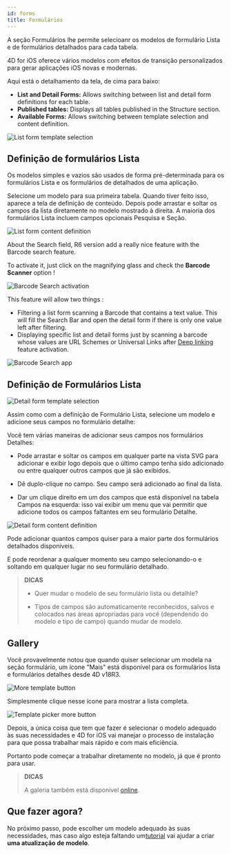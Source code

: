 ```yaml
---
id: forms
title: Formulários
---
```


A seção Formulários lhe permite selecioanr os modelos de formulário Lista e de formulários detalhados para cada tabela.

4D for iOS oferece vários modelos com efeitos de transição personalizados para gerar aplicações iOS novas e modernas.

Aqui está o detalhamento da tela, de cima para baixo:

* **List and Detail Forms:** Allows switching between list and detail form definitions for each table.
* **Published tables:** Displays all tables published in the Structure section.
* **Available Forms:** Allows switching between template selection and content definition.

![List form template selection](assets/en/project-editor/Forms-section-templates-selection-4D-for-iOS.png)

## Definição de formulários Lista

Os modelos simples e vazios são usados de forma pré-determinada para os formulários Lista e os formulários de detalhados de uma aplicação.

Selecione um modelo para sua primeira tabela. Quando tiver feito isso, aparece a tela de definição de conteúdo. Depois pode arrastar e soltar os campos da lista diretamente no modelo mostrado à direita. A maioria dos formulários Lista incluem campos opcionais Pesquisa e Seção.

![List form content definition](assets/en/project-editor/Forms-section-content-definition-4D-for-iOS.png)

About the Search field, R6 version add a really nice feature with the Barcode search feature.

To activate it, just click on the magnifying glass and check the **Barcode Scanner** option !

![Barcode Search activation](assets/en/project-editor/project-editor-Qrcode-barcode-search-4D-for-iOS.gif)

This feature will allow two things :

* Filtering a list form scanning a Barcode that contains a text value. This will fill the Search Bar and open the detail form if there is only one value left after filtering.
* Displaying specific list and detail forms just by scanning a barcode whose values are URL Schemes or Universal Links after [Deep linking](deep-linking) feature activation.

![Barcode Search app](assets/en/project-editor/text-Qrcode-barcode-search-4D-for-iOS..gif)


## Definição de Formulários Lista

![Detail form template selection](assets/en/project-editor/Forms-section-detail-form-templates-selection-4D-for-iOS.png)

Assim como com a definição de Formulário Lista, selecione um modelo e adicione seus campos no formulário detalhe:

Você tem várias maneiras de adicionar seus campos nos formulários Detalhes:

* Pode arrastar e soltar os campos em qualquer parte na vista SVG para adicionar e exibir logo depois que o último campo tenha sido adicionado ou entre qualquer outros campos que já são exibidos.

* Dê duplo-clique no campo. Seu campo será adicionado ao final da lista.

* Dar um clique direito em um dos campos que está disponível na tabela Campos na esquerda: isso vai exibir um menu que vai permitir que adicione todos os campos faltantes em seu formulário Detalhe.

![Detail form content definition](assets/en/project-editor/Forms-section-detail-form-content-definition-4D-for-iOS.png)

Pode adicionar quantos campos quiser para a maior parte dos formulários detalhados disponíveis.

E pode reordenar a qualquer momento seu campo selecionando-o e soltando em qualquer lugar no seu formulário detalhado.

> **DICAS**
> 
> * Quer mudar o modelo de seu formulário lista ou detalhle? 
> 
> * Tipos de campos são automaticamente reconhecidos, salvos e colocados nas áreas apropriadas para você (dependendo do modelo e tipo de campo) quando mudar de modelo.


## Gallery

Você provavelmente notou que quando quiser selecionar um modela na seção formulário, um ícone "Mais" está disponível para os formulários lista e formulários detalhes desde 4D v18R3.

![More template button](assets/en/project-editor/Forms-more-button.png)

Simplesmente clique nesse ícone para mostrar a lista completa.

![Template picker more button](assets/en/project-editor/Forms-template-gallery.png)

Depois, a única coisa que tem que fazer é selecionar o modelo adequado às suas necessidades e 4D for iOS vai manejar o processo de instalação para que possa trabalhar mais rápido e com mais eficiência.

Portanto pode começar a trabalhar diretamente no modelo, já que é pronto para usar.

> **DICAS**
> 
> A galeria também está disponível [online](https://4d-for-ios.github.io/gallery/).


## Que fazer agora?

No próximo passo, pode escolher um modelo adequado às suas necessidades, mas caso algo esteja faltando um[tutorial](gallery-template-update.html) vai ajudar a criar **uma atualização de modelo**.
